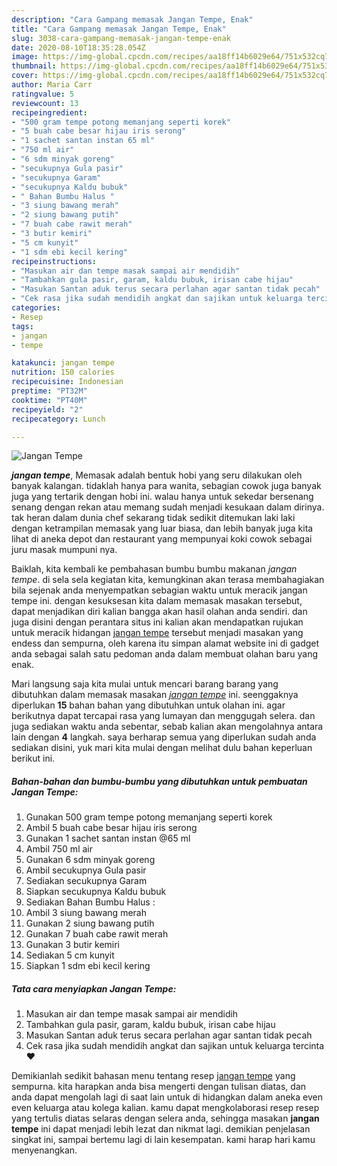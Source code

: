 ```yaml
---
description: "Cara Gampang memasak Jangan Tempe, Enak"
title: "Cara Gampang memasak Jangan Tempe, Enak"
slug: 3038-cara-gampang-memasak-jangan-tempe-enak
date: 2020-08-10T18:35:28.054Z
image: https://img-global.cpcdn.com/recipes/aa18ff14b6029e64/751x532cq70/jangan-tempe-foto-resep-utama.jpg
thumbnail: https://img-global.cpcdn.com/recipes/aa18ff14b6029e64/751x532cq70/jangan-tempe-foto-resep-utama.jpg
cover: https://img-global.cpcdn.com/recipes/aa18ff14b6029e64/751x532cq70/jangan-tempe-foto-resep-utama.jpg
author: Maria Carr
ratingvalue: 5
reviewcount: 13
recipeingredient:
- "500 gram tempe potong memanjang seperti korek"
- "5 buah cabe besar hijau iris serong"
- "1 sachet santan instan 65 ml"
- "750 ml air"
- "6 sdm minyak goreng"
- "secukupnya Gula pasir"
- "secukupnya Garam"
- "secukupnya Kaldu bubuk"
- " Bahan Bumbu Halus "
- "3 siung bawang merah"
- "2 siung bawang putih"
- "7 buah cabe rawit merah"
- "3 butir kemiri"
- "5 cm kunyit"
- "1 sdm ebi kecil kering"
recipeinstructions:
- "Masukan air dan tempe masak sampai air mendidih"
- "Tambahkan gula pasir, garam, kaldu bubuk, irisan cabe hijau"
- "Masukan Santan aduk terus secara perlahan agar santan tidak pecah"
- "Cek rasa jika sudah mendidih angkat dan sajikan untuk keluarga tercinta ❤"
categories:
- Resep
tags:
- jangan
- tempe

katakunci: jangan tempe 
nutrition: 150 calories
recipecuisine: Indonesian
preptime: "PT32M"
cooktime: "PT40M"
recipeyield: "2"
recipecategory: Lunch

---
```



![Jangan Tempe](https://img-global.cpcdn.com/recipes/aa18ff14b6029e64/751x532cq70/jangan-tempe-foto-resep-utama.jpg)

<b><i>jangan tempe</i></b>, Memasak adalah bentuk hobi yang seru dilakukan oleh banyak kalangan. tidaklah hanya para wanita, sebagian cowok juga banyak juga yang tertarik dengan hobi ini. walau hanya untuk sekedar bersenang senang dengan rekan atau memang sudah menjadi kesukaan dalam dirinya. tak heran dalam dunia chef sekarang tidak sedikit ditemukan laki laki dengan ketrampilan memasak yang luar biasa, dan lebih banyak juga kita lihat di aneka depot dan restaurant yang mempunyai koki cowok sebagai juru masak mumpuni nya.



Baiklah, kita kembali ke pembahasan bumbu bumbu makanan <i>jangan tempe</i>. di sela sela kegiatan kita, kemungkinan akan terasa membahagiakan bila sejenak anda menyempatkan sebagian waktu untuk meracik jangan tempe ini. dengan kesuksesan kita dalam memasak masakan tersebut, dapat menjadikan diri kalian bangga akan hasil olahan anda sendiri. dan juga disini dengan perantara situs ini kalian akan mendapatkan rujukan untuk meracik hidangan <u>jangan tempe</u> tersebut menjadi masakan yang endess dan sempurna, oleh karena itu simpan alamat website ini di gadget anda sebagai salah satu pedoman anda dalam membuat olahan baru yang enak.


Mari langsung saja kita mulai untuk mencari barang barang yang dibutuhkan dalam memasak masakan <u><i>jangan tempe</i></u> ini. seenggaknya diperlukan <b>15</b> bahan bahan yang dibutuhkan untuk olahan ini. agar berikutnya dapat tercapai rasa yang lumayan dan menggugah selera. dan juga sediakan waktu anda sebentar, sebab kalian akan mengolahnya antara lain dengan <b>4</b> langkah. saya berharap semua yang diperlukan sudah anda sediakan disini, yuk mari kita mulai dengan melihat dulu bahan keperluan berikut ini.

<!--inarticleads1-->

##### Bahan-bahan dan bumbu-bumbu yang dibutuhkan untuk pembuatan Jangan Tempe:

1. Gunakan 500 gram tempe potong memanjang seperti korek
1. Ambil 5 buah cabe besar hijau iris serong
1. Gunakan 1 sachet santan instan @65 ml
1. Ambil 750 ml air
1. Gunakan 6 sdm minyak goreng
1. Ambil secukupnya Gula pasir
1. Sediakan secukupnya Garam
1. Siapkan secukupnya Kaldu bubuk
1. Sediakan  Bahan Bumbu Halus :
1. Ambil 3 siung bawang merah
1. Gunakan 2 siung bawang putih
1. Gunakan 7 buah cabe rawit merah
1. Gunakan 3 butir kemiri
1. Sediakan 5 cm kunyit
1. Siapkan 1 sdm ebi kecil kering




<!--inarticleads2-->

##### Tata cara menyiapkan Jangan Tempe:

1. Masukan air dan tempe masak sampai air mendidih
1. Tambahkan gula pasir, garam, kaldu bubuk, irisan cabe hijau
1. Masukan Santan aduk terus secara perlahan agar santan tidak pecah
1. Cek rasa jika sudah mendidih angkat dan sajikan untuk keluarga tercinta ❤




Demikianlah sedikit bahasan menu tentang resep <u>jangan tempe</u> yang sempurna. kita harapkan anda bisa mengerti dengan tulisan diatas, dan anda dapat mengolah lagi di saat lain untuk di hidangkan dalam aneka even even keluarga atau kolega kalian. kamu dapat mengkolaborasi resep resep yang tertulis diatas selaras dengan selera anda, sehingga masakan <b>jangan tempe</b> ini dapat menjadi lebih lezat dan nikmat lagi. demikian penjelasan singkat ini, sampai bertemu lagi di lain kesempatan. kami harap hari kamu menyenangkan.
